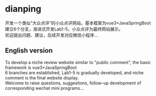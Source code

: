 # dianping
开发一个类似“大众点评”的小众点评网站，基本框架为vue3+JavaSpringBoot
<br>
建立6个分支，渐进式开发Lab1-5，小众点评为最终网站展示。
<br>
欢迎提出问题、建议，后续开发对应微信小程序...
<br>

## English version
To develop a niche review website similar to "public comment", the basic framework is vue3+JavaSpringBoot 
<br>
6 branches are established, Lab1-5 is gradually developed, and niche comment is the final website display.
<br> 
Welcome to raise questions, suggestions, follow-up development of corresponding wechat mini programs...
